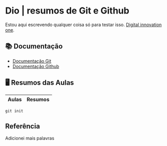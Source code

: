 
# Dio | resumos de Git e Github

Estou aqui escrevendo qualquer coisa só para testar isso. 
[Digital innovation one](https://www.dio.me).

## 📚 Documentação 
- [Documentação Git](https://git-scm.com/doc)
- [Documentação Github](https://docs.github.com/)

## 🖥️ Resumos das Aulas
| Aulas | Resumos |
| -------|--------|

```
git init 
```

## Referência 
Adicionei mais palavras

